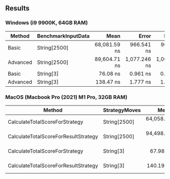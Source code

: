 ## Results
### Windows (i9 9900K, 64GB RAM) 
| Method   | BenchmarkInputData |         Mean |        Error |       StdDev |   Gen0 | Allocated |
|----------|--------------------|-------------:|-------------:|-------------:|-------:|----------:|
| Basic    | String[2500]       | 68,081.59 ns |   966.541 ns |   904.103 ns |      - |      88 B |
| Advanced | String[2500]       | 89,604.71 ns | 1,077.246 ns | 1,007.657 ns |      - |     144 B |
| Basic    | String[3]          |     76.08 ns |     0.961 ns |     0.803 ns | 0.0105 |      88 B |
| Advanced | String[3]          |    138.47 ns |     1.777 ns |     1.662 ns | 0.0172 |     144 B |

### MacOS (Macbook Pro (2021) M1 Pro, 32GB RAM) 
| Method                               | StrategyMoves |         Mean |      Error |     StdDev |   Gen0 | Allocated |
|--------------------------------------|---------------|-------------:|-----------:|-----------:|-------:|----------:|
| CalculateTotalScoreForStrategy       | String[2500]  | 64,058.79 ns | 208.931 ns | 195.434 ns |      - |      88 B |
| CalculateTotalScoreForResultStrategy | String[2500]  | 94,498.71 ns | 302.605 ns | 283.057 ns |      - |     144 B |
| CalculateTotalScoreForStrategy       | String[3]     |     67.98 ns |   0.126 ns |   0.118 ns | 0.0139 |      88 B |
| CalculateTotalScoreForResultStrategy | String[3]     |    140.19 ns |   0.746 ns |   0.698 ns | 0.0229 |     144 B |

